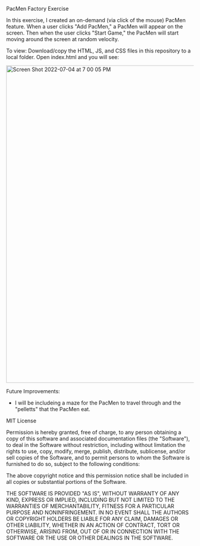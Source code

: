 PacMen Factory Exercise 

In this exercise, I created an on-demand (via click of the mouse) PacMen feature. When a user clicks "Add PacMen," a PacMen will appear on the screen. Then when the user clicks "Start Game," the PacMen will start moving around the screen at random velocity.

To view: Download/copy the HTML, JS, and CSS files in this repository to a local folder. Open index.html and you will see:

<img width="851" alt="Screen Shot 2022-07-04 at 7 00 05 PM" src="https://user-images.githubusercontent.com/106610700/177230072-f9688089-344c-4c62-90a7-d128c4d85444.png">

Future Improvements:
- I will be includeing a maze for the PacMen to travel through and the "pelletts" that the PacMen eat.

 MIT License

Permission is hereby granted, free of charge, to any person obtaining a copy of this software and associated documentation files (the "Software"), to deal in the Software without restriction, including without limitation the rights to use, copy, modify, merge, publish, distribute, sublicense, and/or sell copies of the Software, and to permit persons to whom the Software is furnished to do so, subject to the following conditions:

The above copyright notice and this permission notice shall be included in all copies or substantial portions of the Software.

THE SOFTWARE IS PROVIDED "AS IS", WITHOUT WARRANTY OF ANY KIND, EXPRESS OR IMPLIED, INCLUDING BUT NOT LIMITED TO THE WARRANTIES OF MERCHANTABILITY, FITNESS FOR A PARTICULAR PURPOSE AND NONINFRINGEMENT. IN NO EVENT SHALL THE AUTHORS OR COPYRIGHT HOLDERS BE LIABLE FOR ANY CLAIM, DAMAGES OR OTHER LIABILITY, WHETHER IN AN ACTION OF CONTRACT, TORT OR OTHERWISE, ARISING FROM, OUT OF OR IN CONNECTION WITH THE SOFTWARE OR THE USE OR OTHER DEALINGS IN THE SOFTWARE.
